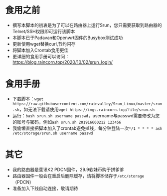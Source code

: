 # 食用之前
* 撰写本脚本的初衷是为了可以在路由器上运行Srun，您只需要获取到路由器的Telnet/SSH权限即可运行该脚本
* 本脚本已于Padavan和Openwrt固件的Busybox测试成功
* 更新使用wget替换curl,节约闪存
* 将脚本加入Crontab食用更佳
* 更详细的食用手册可以访问：https://blog.raincorn.top/2020/10/02/srun_login/

# 食用手册
* 下载脚本：`wget https://raw.githubusercontent.com/rainvalley/Srun_Linux/master/srun.sh`，如无法下载请使用`wget https://imgs.raincorn.top/file/srun.sh`
* 运行：`bash srun.sh username passwd`，username与passwd需要修改为您的账号与密码，例如`ash srun.sh 201916660212 123456`
* 我偷懒直接把脚本加入了crontab避免掉线，每分钟登陆一次`*/1 * * * * ash /etc/storage/srun.sh username passwd`

# 其它
* 我的路由器是斐讯K2 PDCN固件，29.9软妹币购于拼爹爹
* 路由器固件一般会在重启后删除缓存，请将脚本储存于`/etc/storage`（PDCN）
* 准备加入下线自动连接，敬请期待
